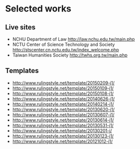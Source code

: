# Selected works

## Live sites
- NCHU Department of Law
  http://law.nchu.edu.tw/main.php
- NCTU Center of Science Technology and Society
  http://stscenter.cn.nctu.edu.tw/index_welcome.php
- Taiwan Humanities Society
  http://twhs.org.tw/main.php

## Templates 
- http://www.rulingstyle.net/template/20150209-j1/
- http://www.rulingstyle.net/template/20150109-j1/
- http://www.rulingstyle.net/template/20150108-j1/
- http://www.rulingstyle.net/template/20140626-j1/
- http://www.rulingstyle.net/template/20140214-j1/
- http://www.rulingstyle.net/template/20130620-j1/
- http://www.rulingstyle.net/template/20130607-j1/
- http://www.rulingstyle.net/template/20130614-j1/
- http://www.rulingstyle.net/template/20130531-j1/
- http://www.rulingstyle.net/template/20130201-j/
- http://www.rulingstyle.net/template/20130123-j1/
- http://www.rulingstyle.net/template/20121012-j1/
